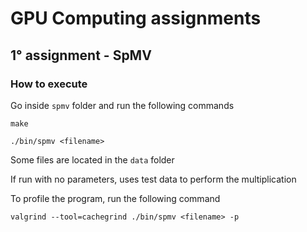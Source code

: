 # GPU Computing assignments

## 1° assignment - SpMV

### How to execute
Go inside `spmv` folder and run the following commands
```
make
```
```
./bin/spmv <filename>
```

Some files are located in the `data` folder

If run with no parameters, uses test data to perform the multiplication

To profile the program, run the following command
```
valgrind --tool=cachegrind ./bin/spmv <filename> -p
```